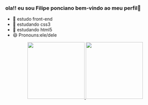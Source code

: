 ### ola!! eu sou Filipe ponciano bem-vindo ao meu perfil👋

- 🔭 estudo front-end
- 🌱 estudando css3
- 🤔 estudando html5
- 😄 Pronouns:ele/dele
<div align="center">
  <a href="https://github.com/rafaballerini">
  <img height="180em" src="https://github-readme-stats.vercel.app/api?username=rafaballerini&show_icons=true&theme=dracula&include_all_commits=true&count_private=true"/>
  <img height="180em" src="https://github-readme-stats.vercel.app/api/top-langs/?username=rafaballerini&layout=compact&langs_count=7&theme=dracula"/>
</div>

